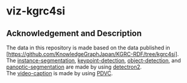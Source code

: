 # viz-kgrc4si

## Acknowledgement and Description
The data in this repository is made based on the data published in [https://github.com/KnowledgeGraphJapan/KGRC-RDF/tree/kgrc4si].  
The [instance-segmentation](./Movie/instance-segmentation/), [keypoint-detection](./Movie/keypoint-detection/), [object-detection](./Movie/object-detection/), and [panoptic-segmentation](./Movie/panoptic-segmentation/) are made by using [detectron2](https://github.com/facebookresearch/detectron2).  
The [video-caption](./Movie/video-caption/) is made by using [PDVC](https://github.com/ttengwang/PDVC).  